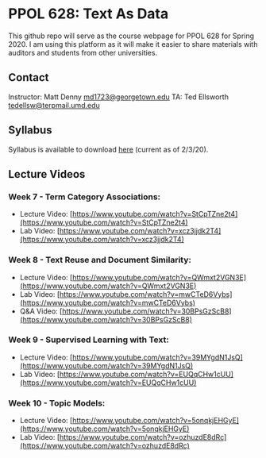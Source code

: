 # PPOL 628: Text As Data

This github repo will serve as the course webpage for PPOL 628 for Spring 2020. I am using this platform as it will make it easier to share materials with auditors and students from other universities. 

## Contact

Instructor: Matt Denny <md1723@georgetown.edu> 
TA: Ted Ellsworth <tedellsw@terpmail.umd.edu>

## Syllabus
Syllabus is available to download [here](https://github.com/matthewjdenny/PPOL_628_Text_As_Data/blob/master/PPOL_628_Syllabus.pdf) (current as of 2/3/20).

## Lecture Videos 

### Week 7 - Term Category Associations:
* Lecture Video: [https://www.youtube.com/watch?v=StCpTZne2t4](https://www.youtube.com/watch?v=StCpTZne2t4)
* Lab Video: [https://www.youtube.com/watch?v=xcz3jjdk2T4](https://www.youtube.com/watch?v=xcz3jjdk2T4)

### Week 8 - Text Reuse and Document Similarity:
* Lecture Video: [https://www.youtube.com/watch?v=QWmxt2VGN3E](https://www.youtube.com/watch?v=QWmxt2VGN3E)
* Lab Video: [https://www.youtube.com/watch?v=mwCTeD6Vybs](https://www.youtube.com/watch?v=mwCTeD6Vybs)
* Q&A Video: [https://www.youtube.com/watch?v=30BPsGzScB8](https://www.youtube.com/watch?v=30BPsGzScB8)

### Week 9 - Supervised Learning with Text:
* Lecture Video: [https://www.youtube.com/watch?v=39MYgdN1JsQ](https://www.youtube.com/watch?v=39MYgdN1JsQ)
* Lab Video: [https://www.youtube.com/watch?v=EUQqCHw1cUU](https://www.youtube.com/watch?v=EUQqCHw1cUU)


### Week 10 - Topic Models:
* Lecture Video: [https://www.youtube.com/watch?v=5onqkjEHGyE](https://www.youtube.com/watch?v=5onqkjEHGyE)
* Lab Video: [https://www.youtube.com/watch?v=ozhuzdE8dRc](https://www.youtube.com/watch?v=ozhuzdE8dRc)






